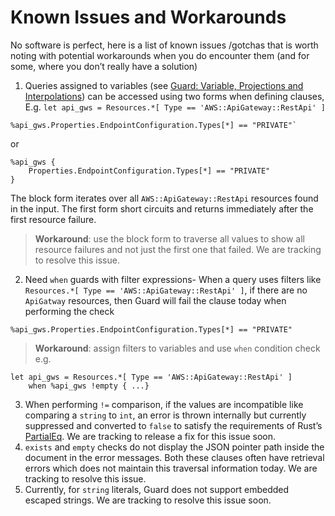 # Known Issues and Workarounds

No software is perfect, here is a list of known issues /gotchas that is worth noting with potential workarounds when you do encounter them (and for some, where you don’t really have a solution) 

1. Queries assigned to variables (see [Guard: Variable, Projections and Interpolations](QUERY_PROJECTION_AND_INTERPOLATION.md)) can be accessed using two forms when defining clauses, E.g. `let api_gws = Resources.*[ Type == 'AWS::ApiGateway::RestApi' ]`
    
```
%api_gws.Properties.EndpointConfiguration.Types[*] == "PRIVATE"` 
```
    
or 
    
```
%api_gws {
    Properties.EndpointConfiguration.Types[*] == "PRIVATE"
}
```

The block form iterates over all `AWS::ApiGateway::RestApi` resources found in the input. The first form short circuits and returns immediately after the first resource failure. 

> **Workaround**: use the block form to traverse all values to show all resource failures and not just the first one that failed. We are tracking to resolve this issue.
2. Need `when` guards with filter expressions- When a query uses filters like `Resources.*[ Type == 'AWS::ApiGateway::RestApi' ]`, if there are no `ApiGatway` resources, then Guard will fail the clause today when performing the check 

```
%api_gws.Properties.EndpointConfiguration.Types[*] == "PRIVATE"
``` 
    
> **Workaround**: assign filters to variables and use `when` condition check e.g. 

```
let api_gws = Resources.*[ Type == 'AWS::ApiGateway::RestApi' ]
    when %api_gws !empty { ...}
```

3. When performing `!=` comparison, if the values are incompatible like comparing a `string` to `int`, an error is thrown internally but currently suppressed and converted to `false` to satisfy the requirements of Rust’s [PartialEq](https://doc.rust-lang.org/std/cmp/trait.PartialEq.html). We are tracking to release a fix for this issue soon.
4. `exists` and `empty` checks do not display the JSON pointer path inside the document in the error messages. Both these clauses often have retrieval errors which does not maintain this traversal information today. We are tracking to resolve this issue. 
5. Currently, for `string` literals, Guard does not support embedded escaped strings. We are tracking to resolve this issue soon.
